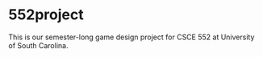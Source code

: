 552project
==========

This is our semester-long game design project for CSCE 552 at University of South Carolina.
